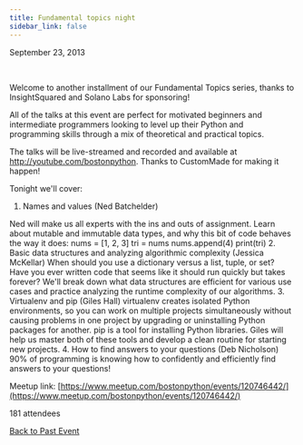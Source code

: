 ```yaml
---
title: Fundamental topics night
sidebar_link: false
---
```


September 23, 2013


   

Welcome to another installment of our Fundamental Topics series, thanks to InsightSquared and Solano Labs for sponsoring!

All of the talks at this event are perfect for motivated beginners and intermediate programmers looking to level up their Python and programming skills through a mix of theoretical and practical topics.

The talks will be live-streamed and recorded and available at http://youtube.com/bostonpython. Thanks to CustomMade for making it happen!

Tonight we'll cover:

1. Names and values (Ned Batchelder)

Ned will make us all experts with the ins and outs of assignment. Learn about mutable and immutable data types, and why this bit of code behaves the way it does:
nums = [1, 2, 3]
tri = nums
nums.append(4)
print(tri)
2. Basic data structures and analyzing algorithmic complexity (Jessica McKellar)
When should you use a dictionary versus a list, tuple, or set? Have you ever written code that seems like it should run quickly but takes forever? We'll break down what data structures are efficient for various use cases and practice analyzing the runtime complexity of our algorithms.
3. Virtualenv and pip (Giles Hall)
virtualenv creates isolated Python environments, so you can work on multiple projects simultaneously without causing problems in one project by upgrading or uninstalling Python packages for another.
pip is a tool for installing Python libraries.
Giles will help us master both of these tools and develop a clean routine for starting new projects.
4. How to find answers to your questions (Deb Nicholson)
90% of programming is knowing how to confidently and efficiently find answers to your questions!


Meetup link: [https://www.meetup.com/bostonpython/events/120746442/](https://www.meetup.com/bostonpython/events/120746442/)

181 attendees

[Back to Past Event](past-events.md)